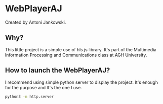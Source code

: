 # WebPlayerAJ 

Created by Antoni Jankowski.

## Why?

This little project is a simple use of hls.js library. It's part of the Multimedia Information Processing and Communications class at AGH University.

## How to launch the WebPlayerAJ?

I recommend using simple python server to display the project.
It's enough for the purpose and It's the one I use.

```sh
python3 -m http.server
```
